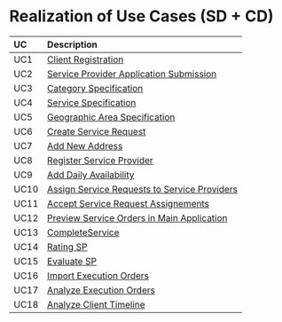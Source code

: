# Realization of Use Cases (SD + CD)

|    UC | Description                                                                                          |
| :---- | :------------------------------------------------------------------------                            |
|   UC1 | [Client Registration](Design/UC1_ClientRegistration.md)                                            |
|   UC2 | [Service Provider Application Submission](Design/UC2_ServiceProviderApplicationSubmission.md)      |
|   UC3 | [Category Specification](Design/UC3_CategorySpecification.md)                                      |
|   UC4 | [Service Specification](Design/UC4_ServiceSpecification.md)                                        |
|   UC5 | [Geographic Area Specification](Design/UC5_GeographicAreaSpecification.md)                         |
|   UC6 | [Create Service Request](Design/UC6_CreateServiceRequest.md)                                       |
|   UC7 | [Add New Address](Design/UC7_AddNewAddress.md)                                                     |
|   UC8 | [Register Service Provider](Design/UC8_RegisterServiceProvider.md)                                 |
|   UC9 | [Add Daily Availability](Design/UC9_AddDailyAvailability.md)                                       |
|  UC10 | [Assign Service Requests to Service Providers](Design/UC10_AssignServiceRequests.md)               |
|  UC11 | [Accept Service Request Assignements](Design/UC11_AcceptServiceRequestAssignements.md)             |
|  UC12 | [Preview Service Orders in Main Application](Design/UC12_PreviewServiceOrdersMainApp.md)           |
|  UC13 | [CompleteService](Design/UC13_CompleteService.md)                                              |
|  UC14 | [Rating SP](Design/UC14_RatingSP.md)                                                          |
|  UC15 | [Evaluate SP](Design/UC15_Evaluate.md)                                                        |
|  UC16 | [Import Execution Orders](Design/UC16_ImportExecutionOrders.md)                                 |
|  UC17 | [Analyze Execution Orders](Design/UC17_AnalyzeExecutionOrders.md)                                |
|  UC18 | [Analyze Client Timeline](Design/UC18_AnalyzeClientTimeline.md)                               |